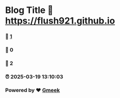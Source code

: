 # Blog Title :link: https://flush921.github.io 
### :page_facing_up: [1](https://flush921.github.io/tag.html) 
### :speech_balloon: 0 
### :hibiscus: 2 
### :alarm_clock: 2025-03-19 13:10:03 
### Powered by :heart: [Gmeek](https://github.com/Meekdai/Gmeek)
